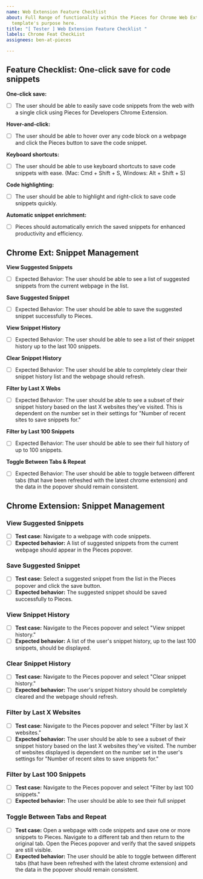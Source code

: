 ```yaml
---
name: Web Extension Feature Checklist
about: Full Range of functionality within the Pieces for Chrome Web Extensions issue
  template's purpose here.
title: "[ Tester ] Web Extension Feature Checklist "
labels: Chrome Feat CheckList
assignees: ben-at-pieces

---
```


## Feature Checklist: One-click save for code snippets

**One-click save:** 
- [ ] The user should be able to easily save code snippets from the web with a single click using Pieces for Developers Chrome Extension.

**Hover-and-click:** 
- [ ] The user should be able to hover over any code block on a webpage and click the Pieces button to save the code snippet.

**Keyboard shortcuts:** 
- [ ] The user should be able to use keyboard shortcuts to save code snippets with ease. (Mac: Cmd + Shift + S, Windows: Alt + Shift + S)

**Code highlighting:** 
- [ ] The user should be able to highlight and right-click to save code snippets quickly.

**Automatic snippet enrichment:** 
- [ ] Pieces should automatically enrich the saved snippets for enhanced productivity and efficiency.



## Chrome Ext: Snippet Management

**View Suggested Snippets**
- [ ] Expected Behavior: The user should be able to see a list of suggested snippets from the current webpage in the list.

**Save Suggested Snippet**
- [ ] Expected Behavior: The user should be able to save the suggested snippet successfully to Pieces.

**View Snippet History**
- [ ] Expected Behavior: The user should be able to see a list of their snippet history up to the last 100 snippets.

**Clear Snippet History**
- [ ] Expected Behavior: The user should be able to completely clear their snippet history list and the webpage should refresh.

**Filter by Last X Webs**
- [ ] Expected Behavior: The user should be able to see a subset of their snippet history based on the last X websites they've visited. This is dependent on the number set in their settings for "Number of recent sites to save snippets for."

**Filter by Last 100 Snippets**
- [ ] Expected Behavior: The user should be able to see their full history of up to 100 snippets.

**Toggle Between Tabs & Repeat**
- [ ] Expected Behavior: The user should be able to toggle between different tabs (that have been refreshed with the latest chrome extension) and the data in the popover should remain consistent.


## Chrome Extension: Snippet Management

### View Suggested Snippets
- [ ] **Test case:** Navigate to a webpage with code snippets.
- [ ] **Expected behavior:** A list of suggested snippets from the current webpage should appear in the Pieces popover.

### Save Suggested Snippet
- [ ] **Test case:** Select a suggested snippet from the list in the Pieces popover and click the save button.
- [ ] **Expected behavior:** The suggested snippet should be saved successfully to Pieces.

### View Snippet History
- [ ] **Test case:** Navigate to the Pieces popover and select "View snippet history."
- [ ] **Expected behavior:** A list of the user's snippet history, up to the last 100 snippets, should be displayed.

### Clear Snippet History
- [ ] **Test case:** Navigate to the Pieces popover and select "Clear snippet history."
- [ ] **Expected behavior:** The user's snippet history should be completely cleared and the webpage should refresh.

### Filter by Last X Websites
- [ ] **Test case:** Navigate to the Pieces popover and select "Filter by last X websites."
- [ ] **Expected behavior:** The user should be able to see a subset of their snippet history based on the last X websites they've visited. The number of websites displayed is dependent on the number set in the user's settings for "Number of recent sites to save snippets for."

### Filter by Last 100 Snippets
- [ ] **Test case:** Navigate to the Pieces popover and select "Filter by last 100 snippets."
- [ ] **Expected behavior:** The user should be able to see their full snippet

### Toggle Between Tabs and Repeat
- [ ] **Test case:** Open a webpage with code snippets and save one or more snippets to Pieces. Navigate to a different tab and then return to the original tab. Open the Pieces popover and verify that the saved snippets are still visible.
- [ ] **Expected behavior:** The user should be able to toggle between different tabs (that have been refreshed with the latest chrome extension) and the data in the popover should remain consistent.

